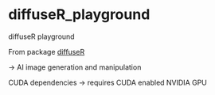 # diffuseR_playground
diffuseR playground 

From package [diffuseR](https://github.com/cornball-ai/diffuseR)

-> AI image generation and manipulation

CUDA dependencies -> requires CUDA enabled NVIDIA  GPU
